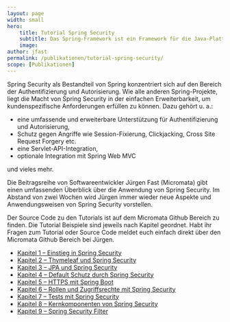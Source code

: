 ```yaml
---
layout: page
width: small
hero:
    title: Tutorial Spring Security
    subtitle: Das Spring-Framework ist ein Framework für die Java-Plattform. Das Ziel ist die Vereinfachung der Entwicklung und die Förderung guter Programmierpraktiken. Dazu bietet das Framework mit seinem breiten Spektrum an Funktionalität eine ganzheitliche Lösung zur Realisierung von Anwendungen und deren Geschäftslogiken an.
    image:
author: jfast
permalink: /publikationen/tutorial-spring-security/
scope: [Publikationen]
---
```


Spring Security als Bestandteil von Spring konzentriert sich auf  den Bereich der Authentifizierung und Autorisierung. Wie alle anderen Spring-Projekte, liegt die Macht von Spring Security in der einfachen  Erweiterbarkeit, um kundenspezifische Anforderungen erfüllen zu können. Dazu gehört u. a.:

- eine umfassende und erweiterbare Unterstützung für Authentifizierung und Autorisierung,
- Schutz gegen Angriffe wie Session-Fixierung, Clickjacking, Cross Site Request Forgery etc.
- eine Servlet-API-Integration,
- optionale Integration mit Spring Web MVC

und vieles mehr.

Die Beitragsreihe von Softwareentwickler Jürgen Fast (Micromata) gibt  einen umfassenden Überblick über die Anwendung von Spring Security. Im Abstand von zwei Wochen wird Jürgen immer wieder neue Aspekte und Anwendungsweisen von Spring Security vorstellen.

Der Source Code zu den Tutorials ist auf dem Micromata Github Bereich zu finden. Die Tutorial Beispiele sind jeweils nach Kapitel geordnet. Habt ihr Fragen zum Tutorial oder Source Code meldet euch einfach direkt über den Micromata Github Bereich bei Jürgen.

- [Kapitel 1 – Einstieg in Spring Security](/publikationen/tutorial-spring-security/einstieg-in-spring-security)
- [Kapitel 2 – Thymeleaf und Spring Security](/publikationen/tutorial-spring-security/thymeleaf-und-spring-security/) 
- [Kapitel 3 – JPA und Spring Security](/publikationen/tutorial-spring-security/jpa-und-spring-security/)
- [Kapitel 4 – Default Schutz durch Spring Security](/publikationen/tutorial-spring-security/default-schutz-durch-spring-security/)
- [Kapitel 5 – HTTPS mit Spring Boot](/publikationen/tutorial-spring-security/https-mit-spring-boot/)
- [Kapitel 6 – Rollen und Zugriffsrechte mit Spring Security](/publikationen/tutorial-spring-security/rollen-und-zugriffsrechte-mit-spring-security/)
- [Kapitel 7 – Tests mit Spring Security](/publikationen/tutorial-spring-security/tests-mit-spring-security/)
- [Kapitel 8 – Kernkomponenten von Spring Security](/publikationen/tutorial-spring-security/kernkomponenten-von-spring-security/)
- [Kapitel 9 – Spring Security Filter](/publikationen/tutorial-spring-security/spring-security-filter/)